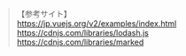 > 【参考サイト】   
> https://jp.vuejs.org/v2/examples/index.html
> https://cdnjs.com/libraries/lodash.js
> https://cdnjs.com/libraries/marked
  